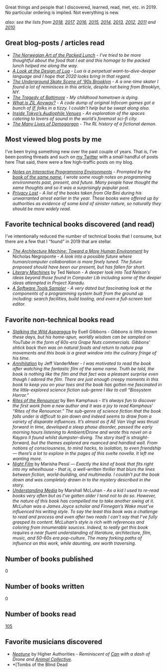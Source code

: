 Great things and people that I discovered, learned, read, met, etc. in 2019.  No particular ordering is implied.  Not everything is new.

*also: see the lists from [2018](http://blog.fogus.me/2019/01/02/the-best-things-and-stuff-of-2018/), [2017](http://blog.fogus.me/2018/01/02/the-best-things-and-stuff-of-2017/), [2016](http://blog.fogus.me/2016/12/29/the-best-things-and-stuff-of-2016/), [2015](http://blog.fogus.me/2015/12/29/the-best-things-and-stuff-of-2015/), [2014](http://blog.fogus.me/2014/12/29/the-best-things-and-stuff-of-2014/), [2013](http://blog.fogus.me/2013/12/27/the-best-things-and-stuff-of-2013/), [2012](http://blog.fogus.me/2012/12/26/the-best-things-and-stuff-of-2012/), [2011](http://blog.fogus.me/2011/12/31/the-best-things-and-stuff-of-2011/) and [2010](http://blog.fogus.me/2010/12/30/the-best-things-in-2010/)*

## Great blog-posts / articles read

* *[The Norwegian Art of the Packed Lunch](https://www.bbc.com/worklife/article/20190103-the-norwegian-art-of-the-packed-lunch)* - *I’ve tried to be more thoughtful about the food that I eat and this homage to the packed lunch helped me along the way.*
* *[A Look at the Design of Lua](https://cacm.acm.org/magazines/2018/11/232214-a-look-at-the-design-of-lua/fulltext)* - *Lua is a perpetual want-to-dive-deeper language and I hope that 2020 looks bring in that regard.*
* *[The Underground Skate Scene of ‘90s Brooklyn](https://www.huckmag.com/art-and-culture/photography-2/the-underground-skate-scene-of-90s-brooklyn/)* - *A a one-time skater I found a lot of reminisces in this article, despite not being from Brooklyn, NY.*
* *[The Tragedy of Baltimore](https://www.nytimes.com/2019/03/12/magazine/baltimore-tragedy-crime.html)* - *My childhood hometown is dying.*
* *[What is ZIL Anyway?](http://blog.zarfhome.com/2019/04/what-is-zil-anyway.html)* - *A code dump of original Infocom games got a bunch of [IF](https://www.ifarchive.org) folks in a tizzy. I couldn’t help but be swept along also.*
* *[Inside Tokyo’s Audiophile Venues](https://www.residentadvisor.net/features/2724)* - *An exploration of the spaces catering to lovers of sound in the world’s foremost sci-fi city.*
* *[The Many Lives of Demogorgon](http://www.atlasobscura.com/articles/origins-of-demogorgon)* - *The RL history of a fictional demon.*

## Most viewed blog posts by me

I’ve been trying something new over the past couple of years. That is, I’ve been posting threads and such on [my Twitter](http://www.twitter.com/fogus) with a small handful of posts here  That said, there were a few high-traffic posts on my blog.

* *[Notes on Interactive Programming Environments](http://blog.fogus.me/2019/04/03/notes-on-interactive-computing-environments/)* - *Prompted by the [book of the same name](https://www.amazon.com/Interactive-Programming-Environments-David-Barstow/dp/0070038856?tag=fogus-20), I wrote some rough notes on programming environments past, present, and future. Many people have thought the same thoughts and so it was a surprisingly popular post.*
* *[Privacy Lost](http://blog.fogus.me/2019/04/17/privacy-lost/)* - *A list of the books taken from Ola Bini during his unwarranted arrest earlier in the year. These books were offered up by authorities as evidence of some kind of sinister nature, so naturally they should be more widely read.*

## Favorite technical books discovered (and read)

I’ve intentionally reduced the number of technical books that I consume, but there are a few that I “found” in 2019 that are stellar.

* *[The Architecture Machine: Toward a More Human Environment](https://www.amazon.com/Architecture-Machine-Toward-Human-Environment/dp/0262640104?tag=fogus-20)* by Nicholas Negroponte - *A look into a possible future where human/computer collaboration is more finely tuned. The future proposed should have been our present, but has fallen far short.*
* *[Literary Machines](https://www.amazon.com/Literary-Machines-Theodor-Holm-Nelson/dp/0893470554/?tag=fogus-20)* by Ted Nelson - *A deeper look into Ted Nelson’s ideas beyond those found in Computer Lib including some of the deeper ideas attempted in Project Xanadu.*
* *[A Software Tools Sampler](https://www.amazon.com/Software-Tools-Sampler-Prentice-Hall/dp/013822305X/?tag=fogus-20)* - *A very dated but fascinating look at the components of a programming system built from the ground up including: search facilities, build tooling, and even a full-screen text editor.*

## Favorite non-technical books read

* *[Stalking the Wild Asparagus](https://www.amazon.com/Stalking-Wild-Asparagus-Euell-Gibbons/dp/0911469036/?tag=fogus-20)* by Euell Gibbons - *Gibbons is little known these days, but his home-spun, worldly wisdom can be sampled on YouTube in the form of 60s-era Grape Nuts commercials. Gibbons’ shtick back then was on natural foods and return to nature pop movements and this book is a great window into the culinary fringe of his time.*
* *[Annihilation](https://www.amazon.com/gp/product/0374104093/?tag=fogus-20)* by Jeff VanderMeer - *I was motivated to read the book after watching the fantastic film of the same name. Truth be told, the book is nothing like the film and that fact was a pleasant surprise even though I adored the film. There are just enough creepy moments in this book to keep you on your toes and the book has gotten me fascinated in the little-explored science fiction sub-genre I like to call “Biosystem Horror.”*
* *[Rites of the Renouncer](https://www.amazon.com/dp/B07NSJZ5FQ?ref_=cm_sw_r_kb_dp_tdCACbPRHHY0Y&tag=kpembed-20&linkCode=kpe)* by Ben Kamphaus - *It’s always fun to discover the first work from a new author and it was a joy to read Kamphaus’ “Rites of the Renouncer.” The sub-genre of science fiction that the book falls under is difficult to pin down and indeed seems to draw from a variety of disparate influences. It’s almost as if AE Van Vogt was thrust forward in time, developed a sleep phase disorder, passed the early morning hours listening to Ambient/Drone and wrote this novel on a Kaypro II found whilst dumpster-diving. The story itself is straight-forward, but the themes explored are nuanced and handled well. From notions of consciousness, to mind hacks, to isolation, to even friendship — there’s a lot to explore in the pages of this svelte novella. It left me wanting more.*
* *[Night Film](https://www.amazon.com/Night-Film-Novel-Marisha-Pessl/dp/0812979788/?tag=fogus-20)* by Marisha Pessl — *Exactly the kind of book that fits right into my wheelhouse - that is, a well-written thriller that blurs the lines between fiction, world-building, and multimedia. I couldn’t put the book down and was completely drawn in to the mystery described in the story.*
* *[Understanding Media](https://www.amazon.com/Understanding-Media-Extensions-Marshall-McLuhan-dp-0262631598/dp/0262631598/?tag=fogus-20)* by Marshall McLuhan - *As a kid I used to re-read books very often but as I’ve gotten older I tend not to do so. However, the nature of this book has compelled me to take another swing at it. McLuhan was a James Joyce scholar and Finnegan’s Wake must’ve influenced his writing style. To say the least this book was a challenge to read and process and even after two reads I can’t say that I’ve fully grasped its content. McLuhan’s style is rich with references and coloring from innumerable sources. Indeed, to really get this book requires a near fluent understanding of literature, architecture, film, music, and 50-60s era pop-culture. The many forking paths of influence on this work, while daunting, are worth traversing.*

## Number of books published

0

## Number of books written

0

## Number of books read

[105](https://www.goodreads.com/review/list/266149?shelf=2019_read&sort=date_read&order=d)

## Favorite musicians discovered

* *[Neptune](https://www.amazon.com/Neptune-Higher-Authorities/dp/B01CKM08J8/?tag=fogus-20)* by Higher Authorities - *Reminiscent of [Can](https://www.amazon.com/Can/e/B000APBK4U?tag=fogus-20) with a dash of Drone and [Animal Collective](https://www.amazon.com/Animal-Collective/e/B000APRELI/digital/?tag=fogus-20).*
* *[Tombs of the Blind Dead